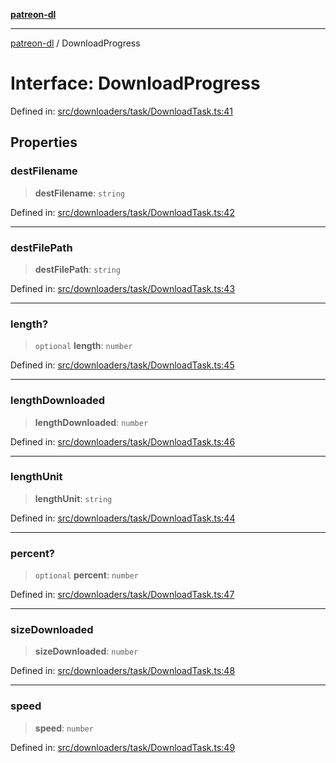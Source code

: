 [**patreon-dl**](../README.md)

***

[patreon-dl](../README.md) / DownloadProgress

# Interface: DownloadProgress

Defined in: [src/downloaders/task/DownloadTask.ts:41](https://github.com/patrickkfkan/patreon-dl/blob/4add035452a0337eb07608bde52caecf1dcf43e7/src/downloaders/task/DownloadTask.ts#L41)

## Properties

### destFilename

> **destFilename**: `string`

Defined in: [src/downloaders/task/DownloadTask.ts:42](https://github.com/patrickkfkan/patreon-dl/blob/4add035452a0337eb07608bde52caecf1dcf43e7/src/downloaders/task/DownloadTask.ts#L42)

***

### destFilePath

> **destFilePath**: `string`

Defined in: [src/downloaders/task/DownloadTask.ts:43](https://github.com/patrickkfkan/patreon-dl/blob/4add035452a0337eb07608bde52caecf1dcf43e7/src/downloaders/task/DownloadTask.ts#L43)

***

### length?

> `optional` **length**: `number`

Defined in: [src/downloaders/task/DownloadTask.ts:45](https://github.com/patrickkfkan/patreon-dl/blob/4add035452a0337eb07608bde52caecf1dcf43e7/src/downloaders/task/DownloadTask.ts#L45)

***

### lengthDownloaded

> **lengthDownloaded**: `number`

Defined in: [src/downloaders/task/DownloadTask.ts:46](https://github.com/patrickkfkan/patreon-dl/blob/4add035452a0337eb07608bde52caecf1dcf43e7/src/downloaders/task/DownloadTask.ts#L46)

***

### lengthUnit

> **lengthUnit**: `string`

Defined in: [src/downloaders/task/DownloadTask.ts:44](https://github.com/patrickkfkan/patreon-dl/blob/4add035452a0337eb07608bde52caecf1dcf43e7/src/downloaders/task/DownloadTask.ts#L44)

***

### percent?

> `optional` **percent**: `number`

Defined in: [src/downloaders/task/DownloadTask.ts:47](https://github.com/patrickkfkan/patreon-dl/blob/4add035452a0337eb07608bde52caecf1dcf43e7/src/downloaders/task/DownloadTask.ts#L47)

***

### sizeDownloaded

> **sizeDownloaded**: `number`

Defined in: [src/downloaders/task/DownloadTask.ts:48](https://github.com/patrickkfkan/patreon-dl/blob/4add035452a0337eb07608bde52caecf1dcf43e7/src/downloaders/task/DownloadTask.ts#L48)

***

### speed

> **speed**: `number`

Defined in: [src/downloaders/task/DownloadTask.ts:49](https://github.com/patrickkfkan/patreon-dl/blob/4add035452a0337eb07608bde52caecf1dcf43e7/src/downloaders/task/DownloadTask.ts#L49)
